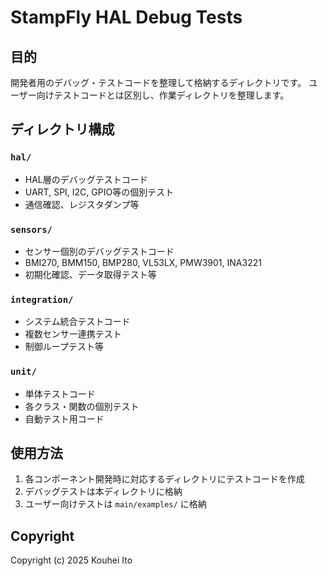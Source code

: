 # StampFly HAL Debug Tests

## 目的
開発者用のデバッグ・テストコードを整理して格納するディレクトリです。
ユーザー向けテストコードとは区別し、作業ディレクトリを整理します。

## ディレクトリ構成

### `hal/`
- HAL層のデバッグテストコード
- UART, SPI, I2C, GPIO等の個別テスト
- 通信確認、レジスタダンプ等

### `sensors/`
- センサー個別のデバッグテストコード
- BMI270, BMM150, BMP280, VL53LX, PMW3901, INA3221
- 初期化確認、データ取得テスト等

### `integration/`
- システム統合テストコード
- 複数センサー連携テスト
- 制御ループテスト等

### `unit/`
- 単体テストコード
- 各クラス・関数の個別テスト
- 自動テスト用コード

## 使用方法
1. 各コンポーネント開発時に対応するディレクトリにテストコードを作成
2. デバッグテストは本ディレクトリに格納
3. ユーザー向けテストは `main/examples/` に格納

## Copyright
Copyright (c) 2025 Kouhei Ito